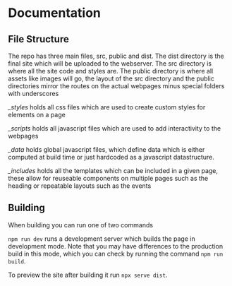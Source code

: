 # Documentation

## File Structure

The repo has three main files, src, public and dist. The dist directory is the final site which will be uploaded to the webserver. The src directory is where all the site code and styles are. The public directory is where all assets like images will go, the layout of the src directory and the public directories mirror the routes on the actual webpages minus special folders with underscores

*\_styles* holds all css files which are used to create custom styles for elements on a page

*\_scripts* holds all javascript files which are used to add interactivity to the webpages

*\_data* holds global javascript files, which define data which is either computed at build time or just hardcoded as a javascript datastructure.

*\_includes* holds all the templates which can be included in a given page, these allow for reuseable components on multiple pages such as the heading or repeatable layouts such as the events

## Building

When building you can run one of two commands

`npm run dev` runs a development server which builds the page in development mode. Note that you may have differences to the production build in this mode, which you can check by running the command `npm run build`.

To preview the site after building it run `npx serve dist`.


